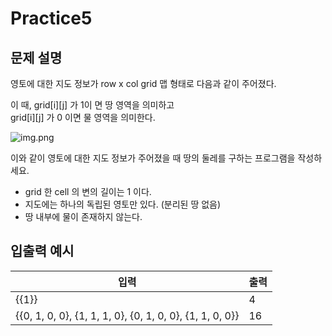 Practice5
===

문제 설명
---

영토에 대한 지도 정보가 row x col grid 맵 형태로 다음과 같이 주어졌다.

이 때, grid[i][j] 가 1이 면 땅 영역을 의미하고  
grid[i][j] 가 0 이면 물 영역을 의미한다.

![img.png](../../../../../Desktop/zerobase/part-02.-자료구조-알고리즘---마종현-강사님-ver.220326/제로베이스_백엔드%20스쿨-Chapter%2001.%20기초%20수학%20교안-코드/_기초수학%20code/Practice/Math_09_1/imgs/img1.png)


이와 같이 영토에 대한 지도 정보가 주어졌을 때 땅의 둘레를 구하는 프로그램을 작성하세요.

- grid 한 cell 의 변의 길이는 1 이다.
- 지도에는 하나의 독립된 영토만 있다. (분리된 땅 없음)
- 땅 내부에 물이 존재하지 않는다.


입출력 예시
---

|입력|출력|
|---|---|
|{{1}}|4|
|{{0, 1, 0, 0}, {1, 1, 1, 0}, {0, 1, 0, 0}, {1, 1, 0, 0}}|16|

